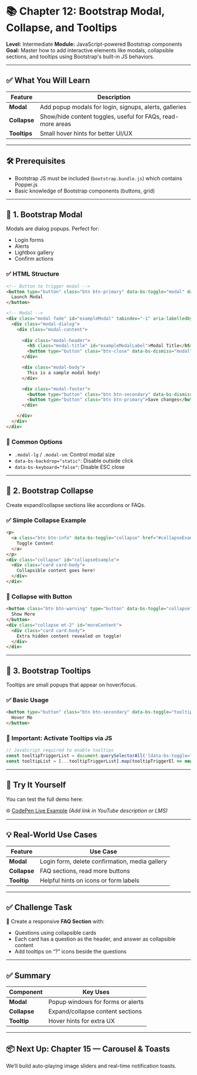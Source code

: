 # 📚 Chapter 12: Bootstrap Modal, Collapse, and Tooltips

**Level:** Intermediate
**Module:** JavaScript-powered Bootstrap components
**Goal:** Master how to add interactive elements like modals, collapsible sections, and tooltips using Bootstrap's built-in JS behaviors.

---

## ✅ What You Will Learn

| Feature      | Description                                                 |
| ------------ | ----------------------------------------------------------- |
| **Modal**    | Add popup modals for login, signups, alerts, galleries      |
| **Collapse** | Show/hide content toggles, useful for FAQs, read-more areas |
| **Tooltips** | Small hover hints for better UI/UX                          |

---

## 🛠️ Prerequisites

* Bootstrap JS must be included (`bootstrap.bundle.js`) which contains Popper.js
* Basic knowledge of Bootstrap components (buttons, grid)

---

## 🔹 1. Bootstrap Modal

Modals are dialog popups. Perfect for:

* Login forms
* Alerts
* Lightbox gallery
* Confirm actions

### ✅ HTML Structure

```html
<!-- Button to trigger modal -->
<button type="button" class="btn btn-primary" data-bs-toggle="modal" data-bs-target="#exampleModal">
  Launch Modal
</button>

<!-- Modal -->
<div class="modal fade" id="exampleModal" tabindex="-1" aria-labelledby="exampleModalLabel" aria-hidden="true">
  <div class="modal-dialog">
    <div class="modal-content">
    
      <div class="modal-header">
        <h5 class="modal-title" id="exampleModalLabel">Modal Title</h5>
        <button type="button" class="btn-close" data-bs-dismiss="modal" aria-label="Close"></button>
      </div>

      <div class="modal-body">
        This is a sample modal body!
      </div>

      <div class="modal-footer">
        <button type="button" class="btn btn-secondary" data-bs-dismiss="modal">Close</button>
        <button type="button" class="btn btn-primary">Save changes</button>
      </div>

    </div>
  </div>
</div>
```

### 🔸 Common Options

* `.modal-lg` / `.modal-sm`: Control modal size
* `data-bs-backdrop="static"`: Disable outside click
* `data-bs-keyboard="false"`: Disable ESC close

---

## 🔹 2. Bootstrap Collapse

Create expand/collapse sections like accordions or FAQs.

### ✅ Simple Collapse Example

```html
<p>
  <a class="btn btn-info" data-bs-toggle="collapse" href="#collapseExample" role="button" aria-expanded="false">
    Toggle Content
  </a>
</p>
<div class="collapse" id="collapseExample">
  <div class="card card-body">
    Collapsible content goes here!
  </div>
</div>
```

### 🔸 Collapse with Button

```html
<button class="btn btn-warning" type="button" data-bs-toggle="collapse" data-bs-target="#moreContent">
  Show More
</button>
<div class="collapse mt-2" id="moreContent">
  <div class="card card-body">
    Extra hidden content revealed on toggle!
  </div>
</div>
```

---

## 🔹 3. Bootstrap Tooltips

Tooltips are small popups that appear on hover/focus.

### ✅ Basic Usage

```html
<button type="button" class="btn btn-secondary" data-bs-toggle="tooltip" data-bs-placement="top" title="Tooltip on top">
  Hover Me
</button>
```

### 🧠 Important: Activate Tooltips via JS

```js
// JavaScript required to enable tooltips
const tooltipTriggerList = document.querySelectorAll('[data-bs-toggle="tooltip"]')
const tooltipList = [...tooltipTriggerList].map(tooltipTriggerEl => new bootstrap.Tooltip(tooltipTriggerEl))
```

---

## 🧪 Try It Yourself

You can test the full demo here:

🌐 [CodePen Live Example](https://codepen.io/) *(Add link in YouTube description or LMS)*

---

## 💡 Real-World Use Cases

| Feature      | Use Case                                       |
| ------------ | ---------------------------------------------- |
| **Modal**    | Login form, delete confirmation, media gallery |
| **Collapse** | FAQ sections, read more buttons                |
| **Tooltip**  | Helpful hints on icons or form labels          |

---

## ✅ Challenge Task

🎯 Create a responsive **FAQ Section** with:

* Questions using collapsible cards
* Each card has a question as the header, and answer as collapsible content
* Add tooltips on “?” icons beside the questions

---

## ✅ Summary

| Component    | Key Uses                          |
| ------------ | --------------------------------- |
| **Modal**    | Popup windows for forms or alerts |
| **Collapse** | Expand/collapse content sections  |
| **Tooltip**  | Hover hints for extra UX          |

---

## 📦 Next Up: Chapter 15 — Carousel & Toasts

We’ll build auto-playing image sliders and real-time notification toasts.

